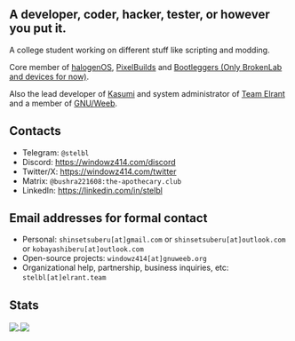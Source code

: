 A developer, coder, hacker, tester, or however you put it.
----------------------------------------------------------

A college student working on different stuff like scripting and modding.

Core member of [halogenOS](https://git.halogenos.org/halogenOS), [PixelBuilds](https://github.com/PixelBuildsROM) and [Bootleggers (Only BrokenLab and devices for now)](https://github.com/Bootleggers-BrokenLab).

Also the lead developer of [Kasumi](https://github.com/KasumiROM) and system administrator of [Team Elrant](https://github.com/elrant) and a member of [GNU/Weeb](https://github.com/GNUWeeb).

Contacts
--------

- Telegram: `@stelbl`
- Discord: https://windowz414.com/discord
- Twitter/X: https://windowz414.com/twitter
- Matrix: `@bushra221608:the-apothecary.club`
- LinkedIn: https://linkedin.com/in/stelbl

Email addresses for formal contact
----------------------------------

- Personal: `shinsetsuberu[at]gmail.com` or `shinsetsuberu[at]outlook.com` or `kobayashiberu[at]outlook.com`
- Open-source projects: `windowz414[at]gnuweeb.org`
- Organizational help, partnership, business inquiries, etc: `stelbl[at]elrant.team`

Stats
-----

<a href="https://github.com/stel-bl">
  <img align="center" src="https://github-readme-stats-git-masterrstaa-rickstaa.vercel.app/api?username=stel-bl&show_icons=true&theme=nord&include_all_commits=true" />
</a>
<a href="https://github.com/stel-bl">
  <img align="center" src="https://github-readme-stats-git-masterrstaa-rickstaa.vercel.app/api/top-langs/?username=stel-bl&langs_count=14&theme=nord&layout=compact" />
</a>
